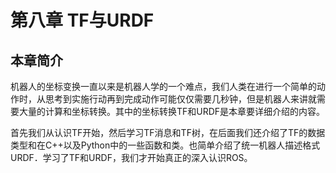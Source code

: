 # 第八章 TF与URDF
## 本章简介
机器人的坐标变换一直以来是机器人学的一个难点，我们人类在进行一个简单的动作时，从思考到实施行动再到完成动作可能仅仅需要几秒钟，但是机器人来讲就需要大量的计算和坐标转换。其中的坐标转换TF和URDF是本章要详细介绍的内容。

首先我们从认识TF开始，然后学习TF消息和TF树，在后面我们还介绍了TF的数据类型和在C++以及Python中的一些函数和类。也简单介绍了统一机器人描述格式URDF．学习了TF和URDF，我们才开始真正的深入认识ROS。